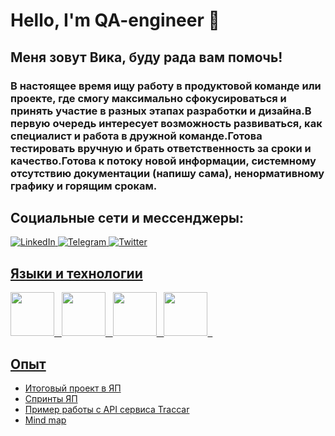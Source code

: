 # Hello, I'm QA-engineer 👋
## Меня зовут Вика, буду рада вам помочь!
### В настоящее время ищу работу в продуктовой команде или проекте, где смогу максимально сфокусироваться и принять участие в разных этапах разработки и дизайна.В первую очередь интересует возможность развиваться, как специалист и работа в дружной команде.Готова тестировать вручную и брать ответственность за сроки и качество.Готова к потоку новой информации, системному отсутствию документации (напишу сама), ненормативному графику и горящим срокам.
## Социальные сети и мессенджеры:
<a href="https://www.linkedin.com/in/виктория-галенко-9ba251274/">
<img src="https://img.shields.io/badge/LinkedIn-blue?style=for-the-badge&logo=linkedin&logoColor=white" alt="LinkedIn"/>
<a href="https://t.me/hey_vikaa">
<img src="https://img.shields.io/badge/Telegram-blue?style=for-the-badge&logo=Telegram&logoColor=white" alt="Telegram"/>
<a href="https://twitter.com/aksolotoly">
<img src="https://img.shields.io/badge/Twitter-blue?style=for-the-badge&logo=Twitter&logoColor=white" alt="Twitter"/>
  
## Языки и технологии
<img src="https://cdn.jsdelivr.net/gh/devicons/devicon/icons/git/git-plain-wordmark.svg"
width="70" height="70"/> &nbsp;
<img src="https://cdn.jsdelivr.net/gh/devicons/devicon/icons/mysql/mysql-plain-wordmark.svg"
width="70" height="70"/> &nbsp;
<img src="https://cdn.jsdelivr.net/gh/devicons/devicon/icons/postgresql/postgresql-plain-wordmark.svg"
width="70" height="70"/> &nbsp;
<img src="https://cdn.jsdelivr.net/gh/devicons/devicon/icons/androidstudio/androidstudio-original-wordmark.svg"
width="70" height="70"/> &nbsp;

## Опыт
- [Итоговый проект в ЯП](https://docs.google.com/spreadsheets/d/1Xefsu3xH7FT-J4F147Q0lpUwmcu8wbXv/edit?usp=sharing&ouid=106055624614592533508&rtpof=true&sd=true)
- [Спринты ЯП](https://drive.google.com/drive/folders/1-eVGT3KRcVfhNrQM0oKn8ls_YbJtRCk-?usp=sharing)
- [Пример работы с API сервиса Traccar](https://drive.google.com/file/d/1ofRVhcgDXOP9QCaI1_u3_mD9HmDWA0Ur/view?usp=sharing)
- [Mind map](https://drive.google.com/drive/folders/1520nv8z3w68lSLsub03GS5euNzVHN5rY?usp=sharing)
